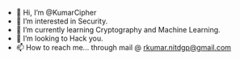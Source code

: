 - 👋 Hi, I’m @KumarCipher
- 👀 I’m interested in Security.
- 🌱 I’m currently learning Cryptography and Machine Learning.      
- 💞️ I’m looking to Hack you. 
- 📫 How to reach me... through mail @ rkumar.nitdgp@gmail.com
